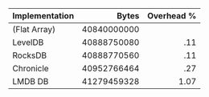 | Implementation | Bytes | Overhead % |
| -------------- | ----: | ---------: |
| (Flat Array) | 40840000000 |  |
| LevelDB | 40888750080 | .11 |
| RocksDB | 40888770560 | .11 |
| Chronicle | 40952766464 | .27 |
| LMDB DB | 41279459328 | 1.07 |
